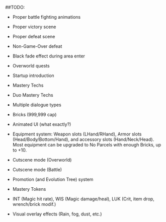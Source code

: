 ##TODO:

- Proper battle fighting animations
- Proper victory scene
- Proper defeat scene
- Non-Game-Over defeat 
- Black fade effect during area enter
- Overworld quests
- Startup introduction
- Mastery Techs
- Duo Mastery Techs
- Multiple dialogue types

- Bricks (999,999 cap)
- Animated UI (what exactly?)
- Equipment system:
Weapon slots (LHand/RHand), Armor slots (Head/Body/Bottom/Hand), and accessory slots (Hand/Neck/Head).
Most equipment can be upgraded to No Parcels with enough Bricks, up to +10.

- Cutscene mode (Overworld)
- Cutscene mode (Battle)
- Promotion (and Evolution Tree) system
- Mastery Tokens
- INT (Magic hit rate), WIS (Magic damage/heal),
LUK (Crit, item drop, wrench/brick modif.)
- Visual overlay effects (Rain, fog, dust, etc.)